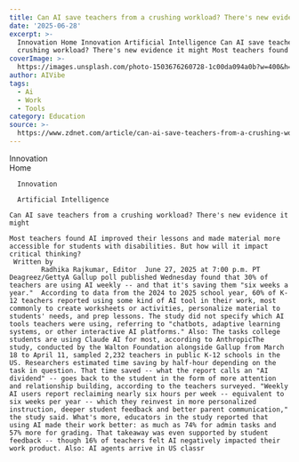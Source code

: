 ```yaml
---
title: Can AI save teachers from a crushing workload? There's new evidence it might
date: '2025-06-28'
excerpt: >-
  Innovation Home Innovation Artificial Intelligence Can AI save teachers from a
  crushing workload? There's new evidence it might Most teachers found AI...
coverImage: >-
  https://images.unsplash.com/photo-1503676260728-1c00da094a0b?w=400&h=200&fit=crop&auto=format
author: AIVibe
tags:
  - Ai
  - Work
  - Tools
category: Education
source: >-
  https://www.zdnet.com/article/can-ai-save-teachers-from-a-crushing-workload-theres-new-evidence-it-might/
---
```

Innovation      
      Home
    
      Innovation
    
      Artificial Intelligence
       
    Can AI save teachers from a crushing workload? There's new evidence it might
     
    Most teachers found AI improved their lessons and made material more accessible for students with disabilities. But how will it impact critical thinking?
     Written by 
            Radhika Rajkumar, Editor  June 27, 2025 at 7:00 p.m. PT                           Deagreez/GettyA Gallup poll published Wednesday found that 30% of teachers are using AI weekly -- and that it's saving them "six weeks a year."  According to data from the 2024 to 2025 school year, 60% of K-12 teachers reported using some kind of AI tool in their work, most commonly to create worksheets or activities, personalize material to students' needs, and prep lessons. The study did not specify which AI tools teachers were using, referring to "chatbots, adaptive learning systems, or other interactive AI platforms." Also: The tasks college students are using Claude AI for most, according to AnthropicThe study, conducted by the Walton Foundation alongside Gallup from March 18 to April 11, sampled 2,232 teachers in public K-12 schools in the US. Researchers estimated time saving by half-hour depending on the task in question. That time saved -- what the report calls an "AI dividend" -- goes back to the student in the form of more attention and relationship building, according to the teachers surveyed. "Weekly AI users report reclaiming nearly six hours per week -- equivalent to six weeks per year -- which they reinvest in more personalized instruction, deeper student feedback and better parent communication," the study said. What's more, educators in the study reported that using AI made their work better: as much as 74% for admin tasks and 57% more for grading. That takeaway was even supported by student feedback -- though 16% of teachers felt AI negatively impacted their work product. Also: AI agents arrive in US classr
